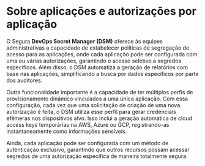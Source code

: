 # Sobre aplicações e autorizações por aplicação

O Segura **DevOps Secret Manager (DSM)** oferece às equipes administrativas a capacidade de estabelecer políticas de segregação de acesso para as aplicações, onde cada aplicação pode ser configurada com uma ou várias autorizações, garantindo o acesso seletivo a segredos específicos. Além disso, o DSM automatiza a geração de relatórios com base nas aplicações, simplificando a busca por dados específicos por parte dos auditores.

Outra funcionalidade importante é a capacidade de ter múltiplos perfis de provisionamento dinâmico vinculados a uma única aplicação. Com essa configuração, cada vez que uma solicitação de criação de uma nova autorização é feita, o DSM utiliza esse perfil para gerar credenciais efêmeras nos dispositivos alvo. Isso inclui a geração automática de cloud access keys temporárias na AWS, Azure ou GCP, registrando-as instantaneamente como informações sensíveis.

Ainda, cada aplicação pode ser configurada com um método de autenticação exclusivo, garantindo que outros recursos possam acessar segredos de uma autorização específica de maneira totalmente segura.